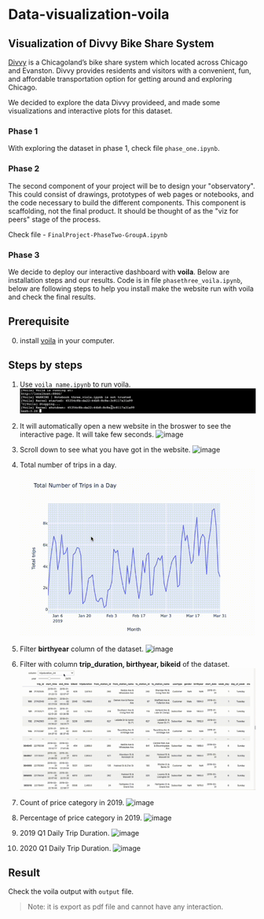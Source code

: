 # Data-visualization-voila

## Visualization of Divvy Bike Share System
[Divvy](https://divvybikes.com) is a Chicagoland’s bike share system which located across Chicago and Evanston. Divvy provides residents and visitors with a convenient, fun, and affordable transportation option for getting around and exploring Chicago. 

We decided to explore the data Divvy provideed, and made some visualizations and interactive plots for this dataset.

### Phase 1
With exploring the dataset in phase 1, check file `phase_one.ipynb`.

### Phase 2
The second component of your project will be to design your "observatory". This could consist of drawings, prototypes of web pages or notebooks, and the code necessary to build the different components. This component is scaffolding, not the final product. It should be thought of as the "viz for peers" stage of the process. 

Check file - `FinalProject-PhaseTwo-GroupA.ipynb`

### Phase 3
We decide to deploy our interactive dashboard with **voila**. Below are installation steps and our results. Code is in file `phasethree_voila.ipynb`, below are following steps to help you install make the website run with voila and check the final results.

## Prerequisite
0. install [voila](https://voila.readthedocs.io/en/stable/install.html) in your computer.


## Steps by steps

1. Use `voila name.ipynb` to run voila.
![image](data/01.gif)

2. It will automatically open a new website in the broswer to see the interactive page. It will take few seconds.
![image](data/02.gif)

3. Scroll down to see what you have got in the website.
![image](data/03.gif)

4. Total number of trips in a day.
![image](data/total.gif)

5. Filter **birthyear** column of the dataset.
![image](data/filter_df_1.gif)

6. Filter with column **trip_duration, birthyear, bikeid** of the dataset.
![image](data/scroll_filterdf_2.gif)

7. Count of price category in 2019.
![image](data/04.gif)

8. Percentage of price category in 2019.
![image](data/05.gif)

9. 2019 Q1 Daily Trip Duration.
![image](data/06.gif)

10. 2020 Q1 Daily Trip Duration.
![image](data/07.gif)

## Result
Check the voila output with `output` file.

> Note: it is export as pdf file and cannot have any interaction.




